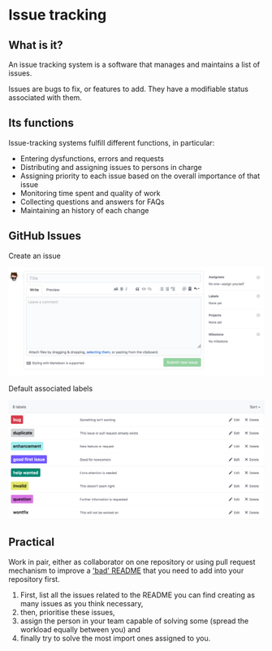 # Issue tracking

## What is it?

An issue tracking system is a software that manages and maintains a list of issues.

Issues are bugs to fix, or features to add. They have a modifiable status associated with them.

## Its functions

Issue-tracking systems fulfill different functions, in particular:

* Entering dysfunctions, errors and requests
* Distributing and assigning issues to persons in charge
* Assigning priority to each issue based on the overall importance of that issue
* Monitoring time spent and quality of work
* Collecting questions and answers for FAQs
* Maintaining an history of each change

## GitHub Issues

Create an issue

![Image of issue](images/github-issue.png)

Default associated labels

![Image of labels](images/github-issue-labels.png)


## Practical

Work in pair, either as collaborator on one repository or using pull request mechanism to improve a ['bad' README](https://raw.githubusercontent.com/bioinformatics-core-shared-training/LMB-git-workshop/master/materials/README-with-issues.md) that you need to add into your repository first.
1. First, list all the issues related to the README you can find creating as many issues as you think necessary,
1. then, prioritise these issues,
1. assign the person in your team capable of solving some (spread the workload equally between you) and
1. finally try to solve the most import ones assigned to you.
